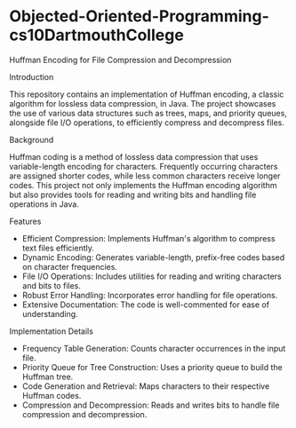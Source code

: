 # Objected-Oriented-Programming-cs10DartmouthCollege
Huffman Encoding for File Compression and Decompression

Introduction

This repository contains an implementation of Huffman encoding, a classic algorithm for lossless data compression, in Java. The project showcases the use of various data structures such as trees, maps, and priority queues, alongside file I/O operations, to efficiently compress and decompress files.

Background

Huffman coding is a method of lossless data compression that uses variable-length encoding for characters. Frequently occurring characters are assigned shorter codes, while less common characters receive longer codes. This project not only implements the Huffman encoding algorithm but also provides tools for reading and writing bits and handling file operations in Java.

Features

- Efficient Compression: Implements Huffman's algorithm to compress text files efficiently.
- Dynamic Encoding: Generates variable-length, prefix-free codes based on character frequencies.
- File I/O Operations: Includes utilities for reading and writing characters and bits to files.
- Robust Error Handling: Incorporates error handling for file operations.
- Extensive Documentation: The code is well-commented for ease of understanding.

Implementation Details

- Frequency Table Generation: Counts character occurrences in the input file.
- Priority Queue for Tree Construction: Uses a priority queue to build the Huffman tree.
- Code Generation and Retrieval: Maps characters to their respective Huffman codes.
- Compression and Decompression: Reads and writes bits to handle file compression and decompression.
